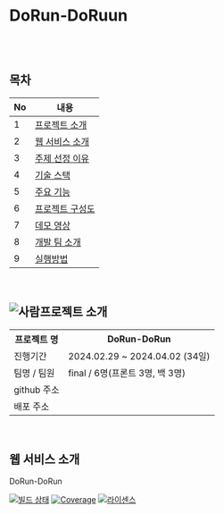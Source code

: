 <h1>DoRun-DoRuun</h1>
<br>
<br>
<h2>목차</h2>
<table>
    <thead>
        <tr>
            <th>No</th>
            <th>내용</th>
        </tr>
    </thead>
    <tbody>
        <tr>
            <td>1</td>
            <td><a href = ''>프로젝트 소개</a></td>
        </tr>
       <tr>
            <td>2</td>
            <td><a href = ''>웹 서비스 소개</a></td>
        </tr>
       <tr>
            <td>3</td>
            <td><a href = ''>주제 선정 이유</a></td>
        </tr>
       <tr>
            <td>4</td>
            <td><a href = ''>기술 스택</a></td>
        </tr>
       <tr>
            <td>5</td>
            <td><a href = ''>주요 기능</a></td>
        </tr>
       <tr>
            <td>6</td>
            <td><a href = ''>프로젝트 구성도</a></td>
        </tr>
         <tr>
            <td>7</td>
            <td><a href = ''>데모 영상</a></td>
        </tr>
       <tr>
            <td>8</td>
            <td><a href = ''>개발 팀 소개</a></td>
        </tr>
       <tr>
            <td>9</td>
            <td><a href = ''>실행방법</a></td>
        </tr>
    </tbody>
</table><br>

<h2><img src='' alt='사람'>프로젝트 소개</h2>
<table>
  <tr>
    <th>프로젝트 명</th>
    <th>DoRun-DoRun</th>
  </tr>
  <tr>
    <td>진행기간</td>
    <td>2024.02.29 ~ 2024.04.02 (34일)</td>
  </tr>
  <tr>
    <td>팀명 / 팀원</td>
    <td>final / 6명(프론트 3명, 백 3명)</td>
  </tr>
  <tr>
    <td>github 주소</td>
    <td></td>
  </tr>
  <tr>
    <td>배포 주소</td>
    <td></td>
  </tr>
</table><br>

<h2>웹 서비스 소개</h2>
<p>
  <span>DoRun-DoRun</span>
</p>

[![빌드 상태](https://github.com/username/repository/workflows/Workflow%20Name/badge.svg)](https://github.com/username/repository/actions)
[![Coverage](https://codecov.io/gh/username/repository/branch/main/graph/badge.svg)](https://codecov.io/gh/username/repository)
[![라이센스](https://img.shields.io/github/license/username/repository)](https://github.com/username/repository/blob/main/LICENSE)
